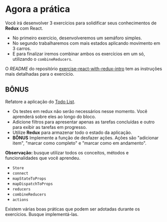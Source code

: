 # Agora a prática

Você irá desenvolver 3 exercícios para solidificar seus conhecimentos de **Redux** com React.

* No primeiro exercício, desenvolveremos um semáforo simples.
* No segundo trabalharemos com mais estados aplicando movimento em 3 carros.
* E para finalizar iremos combinar ambos os exercícios em um só, utilizando o `combineReducers`.

O _README_ do repositório [exercise-react-with-redux-intro](https://github.com/tryber/exercise-react-with-redux-intro) tem as instruções mais detalhadas para o exercício.

## BÔNUS

Refatore a aplicação do [Todo List](https://github.com/tryber/exercise-todo-list).

*   Os testes em redux não serão necessários nesse momento. Você aprenderá sobre eles ao longo do bloco.
*   Adicione filtros para apresentar apenas as tarefas concluídas e outro para exibir as tarefas em progresso.
*   Utilize **Redux** para armazenar todo o estado da aplicação.
*   **BÔNUS** Implemente a função de desfazer ações. Ações são "adicionar item", "marcar como completo" e "marcar como em andamento".

**Observação:** busque utilizar todos os conceitos, métodos e funcionalidades que você aprendeu.

*   `Store`
*   `connect`
*   `mapStateToProps`
*   `mapDispatchToProps`
*   `reducers`
*   `combineReducers`
*   `actions`

Existem várias boas práticas que podem ser adotadas durante os exercícios. Busque implementá-las.
